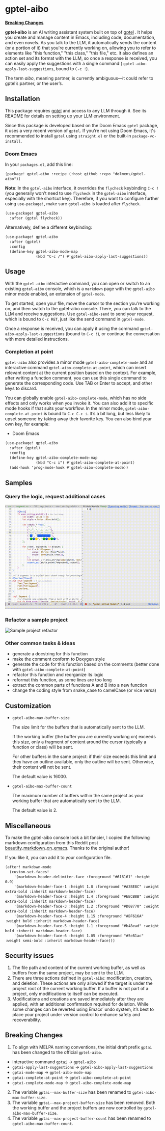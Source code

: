 # gptel-aibo

[**Breaking Changes**](#breaking-changes)

**gptel-aibo** is an AI writing assistant system built on top of
[gptel](https://github.com/karthink/gptel) .
It helps you create and manage content in Emacs, including code, documentation,
and even novels. As you talk to the LLM, it automatically sends the content (or
a portion of it) that you're currently working on, allowing you to refer to
elements like "this function," "this class," "this file," etc. It also defines
an action set and its format with the LLM, so once a response is received, you
can easily apply the suggestions with a single command (
`gptel-aibo-apply-last-suggestions`, bound to `C-c !`).

The term *aibo*, meaning partner, is currently ambiguous—it could refer to
gptel’s partner, or the user’s.

## Installation
This package requires [gptel](https://github.com/karthink/gptel) and access to any
LLM through it. See its README for details on setting up your LLM environment.

Since this package is developed based on the Doom Emacs `gptel` package, it uses
a very recent version of `gptel`. If you're not using Doom Emacs, it's recommended
to install `gptel` using `straight.el` or the built-in `package-vc-install`.

### Doom Emacs
In your `packages.el`, add this line:
```elisp
(package! gptel-aibo :recipe (:host github :repo "dolmens/gptel-aibo"))
```
**Note**: In the `gptel-aibo` interface, it overrides the `flycheck` keybinding
`C-c !` (you generally won't need to use `flycheck` in the `gptel-aibo`
interface, especially with the shortcut key). Therefore, if you want to
configure further using `use-package!`, make sure `gptel-aibo` is loaded after 
`flycheck`.
```elisp
(use-package! gptel-aibo
  :after (gptel flycheck))
```
Alternatively, define a different keybinding:
```elisp
(use-package! gptel-aibo
  :after (gptel)
  :config
  (define-key gptel-aibo-mode-map
              (kbd "C-c /") #'gptel-aibo-apply-last-suggestions))
```

## Usage
With the `gptel-aibo` interactive command, you can open or switch to an existing
`gptel-aibo` console, which is a `markdown` page with the `gptel-aibo` minor
mode enabled, an extension of `gptel-mode`.

To get started, open your file, move the cursor to the section you're working
on, and then switch to the gptel-aibo console. There, you can talk to the LLM
and receive suggestions. Use `gptel-aibo-send` to send your request, which is
bound to `C-c RET`, just like the send command in `gptel-mode`.

Once a response is received, you can apply it using the command 
`gptel-aibo-apply-last-suggestions` (bound to `C-c !`), or continue the
conversation with more detailed instructions.

### Completion at point
`gptel-aibo` also provides a minor mode `gptel-aibo-complete-mode` and an
interactive command `gptel-aibo-complete-at-point`, which can insert relevant
content at the current position based on the context. For example, after
writing a function comment, you can use this single command to generate the
corresponding code. Use TAB or Enter to accept, and other keys to discard.

You can globally enable `gptel-aibo-complete-mode`, which has no side effects
and only works when you invoke it. You can also add it to specific mode hooks if
that suits your workflow. In the minor mode, `gptel-aibo-complete-at-point` is
bound to `C-c C-c i`. It’s a bit long, but less likely to upset someone by
taking away their favorite key. You can also bind your own key, for example:
- Doom Emacs
```elisp
(use-package! gptel-aibo
  :after (gptel)
  :config
  (define-key gptel-aibo-complete-mode-map
              (kbd "C-c i") #'gptel-aibo-complete-at-point)
  (add-hook 'prog-mode-hook #'gptel-aibo-complete-mode))
```

## Samples
### Query the logic, request additional cases
![Starship segment](assets/aibo-segment-case-800-10.gif)

### Refactor a sample project
![Sample project refactor](assets/aibo-refactor-sample-800-10.gif)

### Other common tasks & ideas
- generate a docstring for this function
- make the comment conform to Doxygen style
- generate the code for this function based on the comments (better done with
`gptel-aibo-complete-at-point`)
- refactor this function and reorganize its logic
- reformat this function, as some lines are too long
- extract the common parts of functions A and B into a new function
- change the coding style from snake_case to camelCase (or vice versa)

## Customization
- `gptel-aibo-max-buffer-size`

  The size limit for the buffers that is automatically sent to the LLM.
  
  If the working buffer (the buffer you are currently working on) exceeds this
  size, only a fragment of content around the cursor (typically a function or
  class) will be sent.

  For other buffers in the same project: if their size exceeds this limit and
  they have an outline available, only the outline will be sent. Otherwise, 
  their content will not be sent.

  The default value is 16000.

- `gptel-aibo-max-buffer-count`
  
  The maximum number of buffers within the same project as your working buffer
  that are automatically sent to the LLM.
  
  The default value is 2.

## Miscellaneous
To make the gptel-aibo console look a bit fancier, I copied the following
markdown configuration from this Reddit post
[beautify_markdown_on_emacs](https://www.reddit.com/r/emacs/comments/10h9jf0/beautify_markdown_on_emacs/).
Thanks to the original author!

If you like it, you can add it to your configuration file.
```elisp
(after! markdown-mode
  (custom-set-faces!
    '(markdown-header-delimiter-face :foreground "#616161" :height 0.9)
    '(markdown-header-face-1 :height 1.8 :foreground "#A3BE8C" :weight extra-bold :inherit markdown-header-face)
    '(markdown-header-face-2 :height 1.4 :foreground "#EBCB8B" :weight extra-bold :inherit markdown-header-face)
    '(markdown-header-face-3 :height 1.2 :foreground "#D08770" :weight extra-bold :inherit markdown-header-face)
    '(markdown-header-face-4 :height 1.15 :foreground "#BF616A" :weight bold :inherit markdown-header-face)
    '(markdown-header-face-5 :height 1.1 :foreground "#b48ead" :weight bold :inherit markdown-header-face)
    '(markdown-header-face-6 :height 1.05 :foreground "#5e81ac" :weight semi-bold :inherit markdown-header-face)))
```

## Security issues
1. The file path and content of the current working buffer, as well as buffers
from the same project, may be sent to the LLM.
2. There are three actions defined in `gptel-aibo`: modification, creation,
and deletion. These actions are only allowed if the target is under the project
root of the current working buffer. If a buffer is not part of a project,
only modifications to itself can be executed.
3. Modifications and creations are saved immediately after they are applied,
with an additional confirmation required for deletion. While some changes can be
reverted using Emacs’ undo system, it’s best to place your project under version
control to enhance safety and recoverability.

## Breaking Changes

1. To align with MELPA naming conventions, the initial draft prefix `gptai` has
been changed to the official `gptel-aibo`.
  - interactive command `gptai` → `gptel-aibo`
  - `gptai-apply-last-suggestions` → `gptel-aibo-apply-last-suggestions`
  - `gptai-mode-map` → `gptel-aibo-mode-map`
  - `gptai-complete-at-point` → `gptel-aibo-complete-at-point`
  - `gptai-complete-mode-map` → `gptel-aibo-complete-mode-map`
2. The variable `gptai--max-buffer-size` has been renamed to 
`gptel-aibo-max-buffer-size`.
3. The variable `gptai--max-project-buffer-size` has been removed. Both the
working buffer and the project buffers are now controlled by
`gptel-aibo-max-buffer-size`.
4. The variable `gptai--max-project-buffer-count` has been renamed to 
`gptel-aibo-max-buffer-count`.
